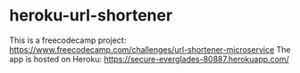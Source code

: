 # heroku-url-shortener
This is a freecodecamp project: https://www.freecodecamp.com/challenges/url-shortener-microservice 
The app is hosted on Heroku: https://secure-everglades-80887.herokuapp.com/
